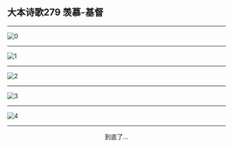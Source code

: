 
## 大本诗歌279 羡慕-基督
        
<div id="aplayer0"></div>

---

<img alt="0" data-original="/data/d0278/0">

---

<img alt="1" data-original="/data/d0278/1">

---

<img alt="2" data-original="/data/d0278/2">

---

<img alt="3" data-original="/data/d0278/3">

---

<img alt="4" data-original="/data/d0278/4">

---

<p style="text-align: center">到底了...</p>

<script src="/js/dist-view.js"></script>

<script>
MAIN.id = 'd0278';
        
const ap0 = new APlayer({
    container: document.getElementById('aplayer0'),
    volume: 1,
    loop: 'none',
    preload: 'none',
    audio: [{
        name: '大本诗歌279.mp3',
        artist: '大本诗歌',
        url: 'https://res.wx.qq.com/voice/getvoice?mediaid=MzI0NTk3MDM5M18yMjQ3NDkwOTQ5',
        cover: '/favicon'
    }]
});
</script>
